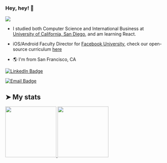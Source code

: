 ### Hey, hey! 👋

<!--
**tejen/tejen** is a ✨ _special_ ✨ repository because its `README.md` (this file) appears on your GitHub profile.

Here are some ideas to get you started:

- 🔭 I’m currently working on ...
- 🌱 I’m currently learning ...
- 👯 I’m looking to collaborate on ...
- 🤔 I’m looking for help with ...
- 💬 Ask me about ...
- 📫 How to reach me: ...
- 😄 Pronouns: ...
- ⚡ Fun fact: ...

all themes here: https://github.com/anuraghazra/github-readme-stats/blob/master/themes/README.md

-->

![](https://komarev.com/ghpvc/?username=tejen)

- I studied both Computer Science and International Business at [University of California, San Diego](https://ucsd.edu/), and am learning React.
  
- iOS/Android Faculty Director for [Facebook University](https://www.facebook.com/careers/students-and-grads/students), check our open-source curriculum [here](https://courses.codepath.com/courses/android_university_fast_track/pages/bootcamp_structure)

- :earth_americas: I'm from San Francisco, CA


[![LinkedIn Badge](https://img.shields.io/badge/tejen-patel-blue?style=for-the-badge&logo=Linkedin&logoColor=white&link=https://www.linkedin.com/in/tejenpatel/)](https://www.linkedin.com/in/tejenpatel/)

[![Email Badge](https://img.shields.io/badge/contact-me@tejen.net-red?style=for-the-badge&link=mailto:me@tejen.net)](mailto:me@tejen.net)

## ➤ My stats

<a href="https://github.com/tejen">
  <img height="160em" src="https://github-readme-stats.vercel.app/api?username=tejen&count_private=true&show_icons=true&theme=default" />
  <img height="160em" src="https://github-readme-stats.vercel.app/api/top-langs/?username=tejen&layout=compact&theme=default" />
</a>
